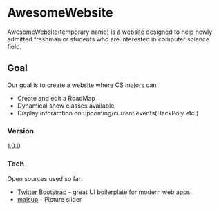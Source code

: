 # AwesomeWebsite

AwesomeWebsite(temporary name) is a website designed to help newly admitted freshman or students who are interested in computer science field.

## Goal
Our goal is to create a website where CS majors can
* Create and edit a RoadMap 
* Dynamical show classes available 
* Display inforamtion on upcoming/current events(HackPoly etc.)

### Version
1.0.0

### Tech
Open sources used so far:
* [Twitter Bootstrap] - great UI boilerplate for modern web apps
* [malsup] - Picture slider

[//]: #  
   [malsup]:<http://jquery.malsup.com/cycle2/>
   [Twitter Bootstrap]: <http://twitter.github.com/bootstrap/>
   [jQuery]: <http://jquery.com>
